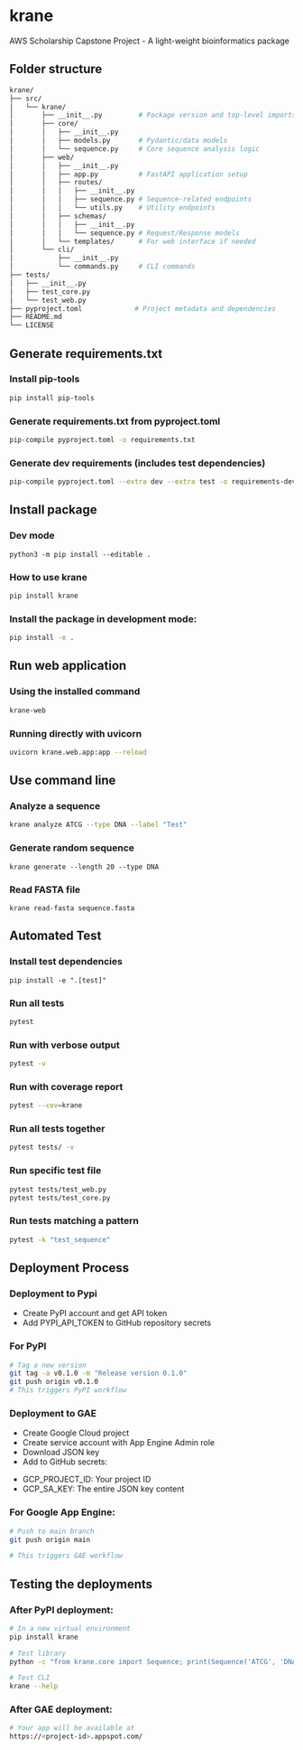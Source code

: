 # krane
AWS Scholarship Capstone Project - A light-weight bioinformatics package

## Folder structure
```bash
krane/
├── src/
│   └── krane/
│       ├── __init__.py         # Package version and top-level imports
│       ├── core/
│       │   ├── __init__.py
│       │   ├── models.py       # Pydantic/data models
│       │   └── sequence.py     # Core sequence analysis logic
│       ├── web/
│       │   ├── __init__.py
│       │   ├── app.py          # FastAPI application setup
│       │   ├── routes/
│       │   │   ├── __init__.py
│       │   │   ├── sequence.py # Sequence-related endpoints
│       │   │   └── utils.py    # Utility endpoints
│       │   ├── schemas/
│       │   │   ├── __init__.py
│       │   │   └── sequence.py # Request/Response models
│       │   └── templates/      # For web interface if needed
│       └── cli/
│           ├── __init__.py
│           └── commands.py     # CLI commands
├── tests/
│   ├── __init__.py
│   ├── test_core.py
│   └── test_web.py
├── pyproject.toml             # Project metadata and dependencies
├── README.md
└── LICENSE
```

## Generate requirements.txt

### Install pip-tools
```bash
pip install pip-tools
```

### Generate requirements.txt from pyproject.toml
```bash
pip-compile pyproject.toml -o requirements.txt
```

### Generate dev requirements (includes test dependencies)
```bash
pip-compile pyproject.toml --extra dev --extra test -o requirements-dev.txt
```

## Install package

### Dev mode
```
python3 -m pip install --editable .
```

### How to use krane

```bash
pip install krane
```

### Install the package in development mode:
```bash
pip install -e .
```

## Run web application

### Using the installed command
```bash
krane-web
```

### Running directly with uvicorn
```bash
uvicorn krane.web.app:app --reload
```

## Use command line

### Analyze a sequence
```bash
krane analyze ATCG --type DNA --label "Test"
```

### Generate random sequence
```
krane generate --length 20 --type DNA
```

### Read FASTA file
```
krane read-fasta sequence.fasta
```

## Automated Test

### Install test dependencies
```
pip install -e ".[test]"
```

### Run all tests
```bash
pytest
```

### Run with verbose output
```bash
pytest -v
```

### Run with coverage report
```bash
pytest --cov=krane
```

### Run all tests together
```bash
pytest tests/ -v
```

### Run specific test file
```bash
pytest tests/test_web.py
pytest tests/test_core.py
```

### Run tests matching a pattern
```bash
pytest -k "test_sequence"
```

## Deployment Process

### Deployment to Pypi 
- Create PyPI account and get API token
- Add PYPI_API_TOKEN to GitHub repository secrets

### For PyPI
```bash
# Tag a new version
git tag -a v0.1.0 -m "Release version 0.1.0"
git push origin v0.1.0
# This triggers PyPI workflow
```

### Deployment to GAE 
- Create Google Cloud project
- Create service account with App Engine Admin role
- Download JSON key
- Add to GitHub secrets:
 * GCP_PROJECT_ID: Your project ID
 * GCP_SA_KEY: The entire JSON key content

### For Google App Engine:
```bash
# Push to main branch
git push origin main

# This triggers GAE workflow
```

## Testing the deployments

### After PyPI deployment:
```bash
# In a new virtual environment
pip install krane

# Test library
python -c "from krane.core import Sequence; print(Sequence('ATCG', 'DNA').transcription())"

# Test CLI
krane --help
```

### After GAE deployment:
```bash
# Your app will be available at
https://<project-id>.appspot.com/
```